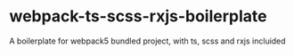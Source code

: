 # webpack-ts-scss-rxjs-boilerplate
A boilerplate for webpack5 bundled project, with ts, scss and rxjs incluided

